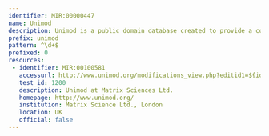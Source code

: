 ```yaml
---
identifier: MIR:00000447
name: Unimod
description: Unimod is a public domain database created to provide a community supported, comprehensive database of protein modifications for mass spectrometry applications. That is, accurate and verifiable values, derived from elemental compositions, for the mass differences introduced by all types of natural and artificial modifications. Other important information includes any mass change, (neutral loss), that occurs during MS/MS analysis, and site specificity, (which residues are susceptible to modification and any constraints on the position of the modification within the protein or peptide).
prefix: unimod
pattern: ^\d+$
prefixed: 0
resources:
 - identifier: MIR:00100581
   accessurl: http://www.unimod.org/modifications_view.php?editid1=${id}
   test_id: 1200
   description: Unimod at Matrix Sciences Ltd.
   homepage: http://www.unimod.org/
   institution: Matrix Science Ltd., London
   location: UK
   official: false
---
```

